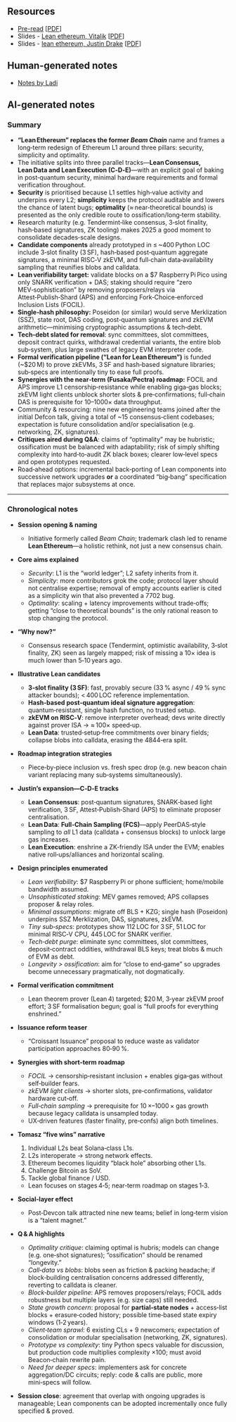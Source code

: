 ## Resources

- [Pre-read](https://notes.ethereum.org/@Ladislaus/ByNXBMyQlx) [[PDF](Slides-notes/10-Jun-lean-ethereum-preread.pdf)]
- Slides - [Lean ethereum, Vitalik](https://docs.google.com/document/d/1GYrv43uD030ZipLoFmTRnLoz0-EkRpA-3q9mDChHKO8/edit?tab=t.0) [[PDF](Slides-notes/10-Jun-lean-ethereum-slides-vitalik.pdf)]
- Slides - [lean ethereum, Justin Drake](https://docs.google.com/presentation/d/1WrElBUZ4duyY9SsmxWn6SeflrnUUYjejHEBxjccDnz8/edit) [[PDF](Slides-notes/10-Jun-lean-ethereum-slides-Justin.pdf)]

## Human-generated notes

- [Notes by Ladi](https://docs.google.com/document/d/1GYrv43uD030ZipLoFmTRnLoz0-EkRpA-3q9mDChHKO8/edit?tab=t.0)

## AI-generated notes

### Summary

* **“Lean Ethereum” replaces the former *Beam Chain*** name and frames a long‑term redesign of Ethereum L1 around three pillars: security, simplicity and optimality.
* The initiative splits into three parallel tracks—**Lean Consensus, Lean Data and Lean Execution (C‑D‑E)**—with an explicit goal of baking in post‑quantum security, minimal hardware requirements and formal verification throughout.
* **Security** is prioritised because L1 settles high‑value activity and underpins every L2; **simplicity** keeps the protocol auditable and lowers the chance of latent bugs; **optimality** (≈ near‑theoretical bounds) is presented as the only credible route to ossification/long‑term stability.
* Research maturity (e.g. Tendermint‑like consensus, 3‑slot finality, hash‑based signatures, ZK tooling) makes 2025 a good moment to consolidate decades‑scale designs.
* **Candidate components** already prototyped in ≤ \~400 Python LOC include 3‑slot finality (3 SF), hash‑based post‑quantum aggregate signatures, a minimal RISC‑V zkEVM, and full‑chain data‑availability sampling that reunifies blobs and calldata.
* **Lean verifiability target:** validate blocks on a \$7 Raspberry Pi Pico using only SNARK verification + DAS; staking should require “zero MEV‑sophistication” by removing proposers/relays via Attest‑Publish‑Shard (APS) and enforcing Fork‑Choice‑enforced Inclusion Lists (FOCIL).
* **Single‑hash philosophy:** Poseidon (or similar) would serve Merklization (SSZ), state root, DAS coding, post‑quantum signatures and zkEVM arithmetic—minimising cryptographic assumptions & tech‑debt.
* **Tech‑debt slated for removal**: sync committees, slot committees, deposit contract quirks, withdrawal credential variants, the entire blob sub‑system, plus large swathes of legacy EVM interpreter code.
* **Formal verification pipeline (“Lean for Lean Ethereum”)** is funded (\~\$20 M) to prove zkEVMs, 3 SF and hash‑based signature libraries; sub‑specs are intentionally tiny to ease full proofs.
* **Synergies with the near‑term (Fusaka/Pectra) roadmap:** FOCIL and APS improve L1 censorship‑resistance while enabling giga‑gas blocks; zkEVM light clients unblock shorter slots & pre‑confirmations; full‑chain DAS is prerequisite for 10–1000× data throughput.
* Community & resourcing: nine new engineering teams joined after the initial Defcon talk, giving a total of \~15 consensus‑client codebases; expectation is future consolidation and/or specialisation (e.g. networking, ZK, signatures).
* **Critiques aired during Q\&A**: claims of “optimality” may be hubristic; ossification must be balanced with adaptability; risk of simply shifting complexity into hard‑to‑audit ZK black boxes; clearer low‑level specs and open prototypes requested.
* Road‑ahead options: incremental back‑porting of Lean components into successive network upgrades **or** a coordinated “big‑bang” specification that replaces major subsystems at once.

---

### Chronological notes

* **Session opening & naming**

  * Initiative formerly called *Beam Chain*; trademark clash led to rename **Lean Ethereum**—a holistic rethink, not just a new consensus chain.
* **Core aims explained**

  * *Security*: L1 is the “world ledger”; L2 safety inherits from it.
  * *Simplicity*: more contributors grok the code; protocol layer should not centralise expertise; removal of empty accounts earlier is cited as a simplicity win that also prevented a 7702 bug.
  * *Optimality*: scaling + latency improvements without trade‑offs; getting “close to theoretical bounds” is the only rational reason to stop changing the protocol.
* **“Why now?”**

  * Consensus research space (Tendermint, optimistic availability, 3‑slot finality, ZK) seen as largely mapped; risk of missing a 10× idea is much lower than 5‑10 years ago.
* **Illustrative Lean candidates**

  * **3‑slot finality (3 SF)**: fast, provably secure (33 % async / 49 % sync attacker bounds); < 400 LOC reference implementation.
  * **Hash‑based post‑quantum ideal signature aggregation**: quantum‑resistant, single hash function, no trusted setup.
  * **zkEVM on RISC‑V**: remove interpreter overhead; devs write directly against prover ISA → ≈ 100× speed‑up.
  * **Lean Data**: trusted‑setup‑free commitments over binary fields; collapse blobs into calldata, erasing the 4844‑era split.
* **Roadmap integration strategies**

  * Piece‑by‑piece inclusion vs. fresh spec drop (e.g. new beacon chain variant replacing many sub‑systems simultaneously).
* **Justin’s expansion—C‑D‑E tracks**

  * **Lean Consensus**: post‑quantum signatures, SNARK‑based light verification, 3 SF, Attest‑Publish‑Shard (APS) to eliminate proposer centralisation.
  * **Lean Data**: **Full‑Chain Sampling (FCS)**—apply PeerDAS‑style sampling to *all* L1 data (calldata + consensus blocks) to unlock large gas increases.
  * **Lean Execution**: enshrine a ZK‑friendly ISA under the EVM; enables native roll‑ups/alliances and horizontal scaling.
* **Design principles enumerated**

  * *Lean verifiability*: \$7 Raspberry Pi or phone sufficient; home/mobile bandwidth assumed.
  * *Unsophisticated staking*: MEV games removed; APS collapses proposer & relay roles.
  * *Minimal assumptions*: migrate off BLS + KZG; single hash (Poseidon) underpins SSZ Merklization, DAS, signatures, zkEVM.
  * *Tiny sub‑specs*: prototypes show 112 LOC for 3 SF, 51 LOC for minimal RISC‑V CPU, 445 LOC for SNARK verifier.
  * *Tech‑debt purge*: eliminate sync committees, slot committees, deposit‑contract oddities, withdrawal BLS keys; treat blobs & much of EVM as debt.
  * *Longevity > ossification*: aim for “close to end‑game” so upgrades become unnecessary pragmatically, not dogmatically.
* **Formal verification commitment**

  * Lean theorem prover (Lean 4) targeted; \$20 M, 3‑year zkEVM proof effort; 3 SF formalisation begun; goal is “full proofs for everything enshrined.”
* **Issuance reform teaser**

  * “Croissant Issuance” proposal to reduce waste as validator participation approaches 80‑90 %.
* **Synergies with short‑term roadmap**

  * *FOCIL* → censorship‑resistant inclusion + enables giga‑gas without self‑builder fears.
  * *zkEVM light clients* → shorter slots, pre‑confirmations, validator hardware cut‑off.
  * *Full‑chain sampling* → prerequisite for 10 ×–1000 × gas growth because legacy calldata is unsampled today.
  * UX‑driven features (faster finality, pre‑confs) align both timelines.
* **Tomasz “five wins” narrative**

  1. Individual L2s beat Solana‑class L1s.
  2. L2s interoperate → strong network effects.
  3. Ethereum becomes liquidity “black hole” absorbing other L1s.
  4. Challenge Bitcoin as SoV.
  5. Tackle global finance / USD.

  * Lean focuses on stages 4‑5; near‑term roadmap on stages 1‑3.
* **Social‑layer effect**

  * Post‑Devcon talk attracted nine new teams; belief in long‑term vision is a “talent magnet.”
* **Q & A highlights**

  * *Optimality critique*: claiming optimal is hubris; models can change (e.g. one‑shot signatures); “ossification” should be renamed “longevity.”
  * *Call‑data vs blobs*: blobs seen as friction & packing headache; if block‑building centralisation concerns addressed differently, reverting to calldata is cleaner.
  * *Block‑builder pipeline*: APS removes proposers/relays; FOCIL adds robustness but multiple layers (e.g. size caps) still needed.
  * *State growth concern*: proposal for **partial‑state nodes** + access‑list blocks + erasure‑coded history; possible time‑based state expiry windows (1‑2 years).
  * *Client‑team sprawl*: 6 existing CLs + 9 newcomers; expectation of consolidation or modular specialisation (networking, ZK, signatures).
  * *Prototype vs complexity*: tiny Python specs valuable for discussion, but production code multiplies complexity ×100; must avoid Beacon‑chain rewrite pain.
  * *Need for deeper specs*: implementers ask for concrete aggregation/DC circuits; reply: code & calls are public, more mini‑specs will follow.
* **Session close**: agreement that overlap with ongoing upgrades is manageable; Lean components can be adopted incrementally once fully specified & proved.
